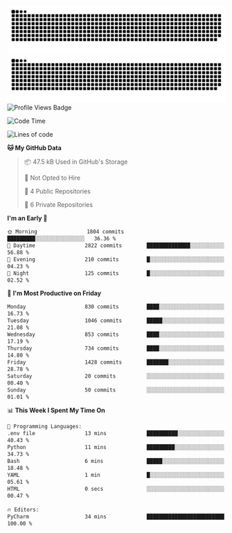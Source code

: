 <img src="https://github.com/nielsbaggerman/nielsbaggerman/blob/output/github-contribution-grid-snake.svg#gh-light-mode-only" alt="GitHub Snake Light">
<img src="https://github.com/nielsbaggerman/nielsbaggerman/blob/output/github-contribution-grid-snake-dark.svg#gh-dark-mode-only" alt="GitHub Snake Dark">
<img src="https://komarev.com/ghpvc/?username=nielsbaggerman&amp;label=Profile+Views" alt="Profile Views Badge" />

<!--START_SECTION:waka-->
![Code Time](http://img.shields.io/badge/Code%20Time-2%2C136%20hrs%203%20mins-blue)

![Lines of code](https://img.shields.io/badge/From%20Hello%20World%20I%27ve%20Written-7.5%20million%20lines%20of%20code-blue)

**🐱 My GitHub Data** 

> 📦 47.5 kB Used in GitHub's Storage 
 > 
> 🚫 Not Opted to Hire
 > 
> 📜 4 Public Repositories 
 > 
> 🔑 6 Private Repositories 
 > 
**I'm an Early 🐤** 

```text
🌞 Morning                1804 commits        █████████░░░░░░░░░░░░░░░░   36.36 % 
🌆 Daytime                2822 commits        ██████████████░░░░░░░░░░░   56.88 % 
🌃 Evening                210 commits         █░░░░░░░░░░░░░░░░░░░░░░░░   04.23 % 
🌙 Night                  125 commits         █░░░░░░░░░░░░░░░░░░░░░░░░   02.52 % 
```
📅 **I'm Most Productive on Friday** 

```text
Monday                   830 commits         ████░░░░░░░░░░░░░░░░░░░░░   16.73 % 
Tuesday                  1046 commits        █████░░░░░░░░░░░░░░░░░░░░   21.08 % 
Wednesday                853 commits         ████░░░░░░░░░░░░░░░░░░░░░   17.19 % 
Thursday                 734 commits         ████░░░░░░░░░░░░░░░░░░░░░   14.80 % 
Friday                   1428 commits        ███████░░░░░░░░░░░░░░░░░░   28.78 % 
Saturday                 20 commits          ░░░░░░░░░░░░░░░░░░░░░░░░░   00.40 % 
Sunday                   50 commits          ░░░░░░░░░░░░░░░░░░░░░░░░░   01.01 % 
```


📊 **This Week I Spent My Time On** 

```text
💬 Programming Languages: 
.env file                13 mins             ██████████░░░░░░░░░░░░░░░   40.43 % 
Python                   11 mins             █████████░░░░░░░░░░░░░░░░   34.73 % 
Bash                     6 mins              █████░░░░░░░░░░░░░░░░░░░░   18.48 % 
YAML                     1 min               █░░░░░░░░░░░░░░░░░░░░░░░░   05.61 % 
HTML                     0 secs              ░░░░░░░░░░░░░░░░░░░░░░░░░   00.47 % 

🔥 Editors: 
PyCharm                  34 mins             █████████████████████████   100.00 % 
```


<!--END_SECTION:waka-->
